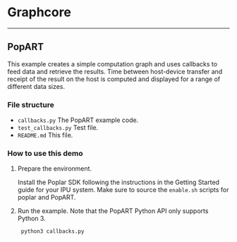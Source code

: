 # Graphcore

---
## PopART 

This example creates a simple computation graph and uses callbacks to feed data and
retrieve the results. Time between host-device transfer and receipt of the
result on the host is computed and displayed for a range of different data sizes.

### File structure

* `callbacks.py` The PopART example code.
* `test_callbacks.py` Test file.
* `README.md` This file.

### How to use this demo

1) Prepare the environment.

   Install the Poplar SDK following the instructions in the Getting Started guide for your IPU system. Make sure to source the `enable.sh`
    scripts for poplar and PopART.

2) Run the example. Note that the PopART Python API only supports Python 3.

        python3 callbacks.py
